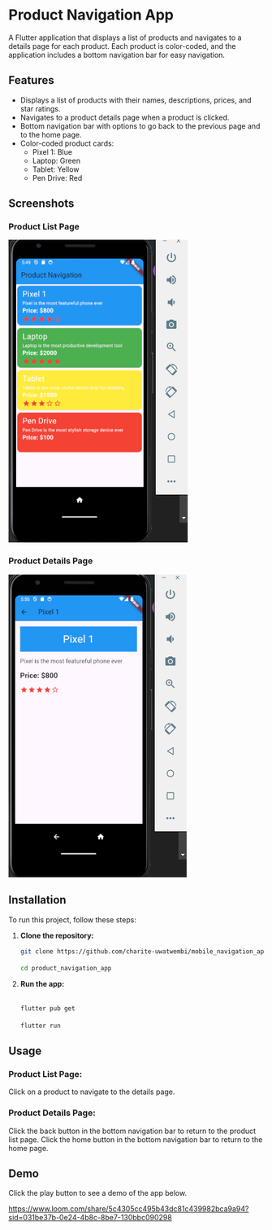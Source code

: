 # Product Navigation App

A Flutter application that displays a list of products and navigates to a details page for each product. Each product is color-coded, and the application includes a bottom navigation bar for easy navigation.

## Features

- Displays a list of products with their names, descriptions, prices, and star ratings.
- Navigates to a product details page when a product is clicked.
- Bottom navigation bar with options to go back to the previous page and to the home page.
- Color-coded product cards:
  - Pixel 1: Blue
  - Laptop: Green
  - Tablet: Yellow
  - Pen Drive: Red

## Screenshots

### Product List Page
![Product List](/mobile_navigation/assets/product-navigation.png)

### Product Details Page
![Product Details](/mobile_navigation/assets/product-details.png)

## Installation

To run this project, follow these steps:

1. **Clone the repository:**
   ```sh
   git clone https://github.com/charite-uwatwembi/mobile_navigation_app.git

   cd product_navigation_app

   ```

2. **Run the app:**
    ```bash
    
   flutter pub get

   flutter run
    ```

## Usage

### Product List Page:

Click on a product to navigate to the details page.


### Product Details Page:

Click the back button in the bottom navigation bar to return to the product list page.
Click the home button in the bottom navigation bar to return to the home page.

## Demo

Click the play button to see a demo of the app below.

https://www.loom.com/share/5c4305cc495b43dc81c439982bca9a94?sid=031be37b-0e24-4b8c-8be7-130bbc090298




